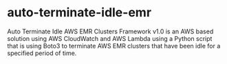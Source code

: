 # auto-terminate-idle-emr
Auto Terminate Idle AWS EMR Clusters Framework v1.0 is an AWS based solution using AWS CloudWatch and AWS Lambda using a Python script that is using Boto3 to terminate AWS EMR clusters that have been idle for a specified period of time.
